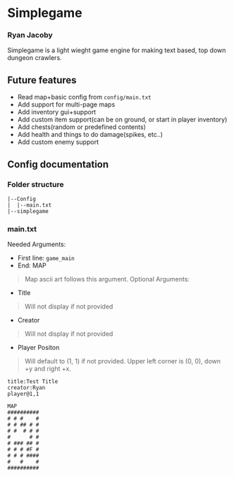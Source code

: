 # Simplegame
### Ryan Jacoby

Simplegame is a light wieght game engine for making text based, top down dungeon crawlers.

## Future features
- Read map+basic config from `config/main.txt`
- Add support for multi-page maps
- Add inventory gui+support
- Add custom item support(can be on ground, or start in player inventory)
- Add chests(random or predefined contents)
- Add health and things to do damage(spikes, etc..)
- Add custom enemy support

## Config documentation
### Folder structure
```
|--Config
|  |--main.txt
|--simplegame
```
### main.txt
Needed Arguments:
- First line: `game_main`
- End: MAP
> Map ascii art follows this argument.
Optional Arguments: 
- Title
> Will not display if not provided
- Creator
> Will not display if not provided
- Player Positon
> Will default to (1, 1) if not provided.  Upper left corner is (0, 0), down +y and right +x.
```game_main
title:Test Title
creator:Ryan
player@1,1

MAP
##########
# # #    #
# # ## # #
# #  # # #
#      # #
# ### ## #
# # # #F #
# # # ####
#   #    #
##########
```
